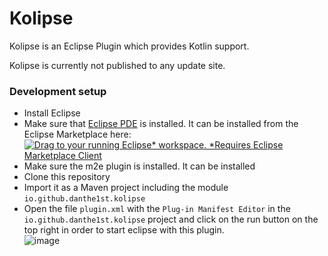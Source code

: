 # Kolipse

Kolipse is an Eclipse Plugin which provides Kotlin support.

Kolipse is currently not published to any update site.

### Development setup
- Install Eclipse
- Make sure that [Eclipse PDE](https://marketplace.eclipse.org/content/eclipse-pde-plug-development-environment) is installed. It can be installed from the Eclipse Marketplace here: [![Drag to your running Eclipse* workspace. *Requires Eclipse Marketplace Client](https://marketplace.eclipse.org/sites/all/themes/solstice/public/images/marketplace/btn-install.svg)](http://marketplace.eclipse.org/marketplace-client-intro?mpc_install=2234530 "Drag to your running Eclipse* workspace. *Requires Eclipse Marketplace Client")
- Make sure the m2e plugin is installed. It can be installed
- Clone this repository
- Import it as a Maven project including the module `io.github.danthe1st.kolipse`
- Open the file `plugin.xml` with the `Plug-in Manifest Editor` in the `io.github.danthe1st.kolipse` project and click on the run button on the top right in order to start eclipse with this plugin.<br/>
![image](https://user-images.githubusercontent.com/34687786/123833918-25605200-d907-11eb-8b07-2a3954218f32.png)